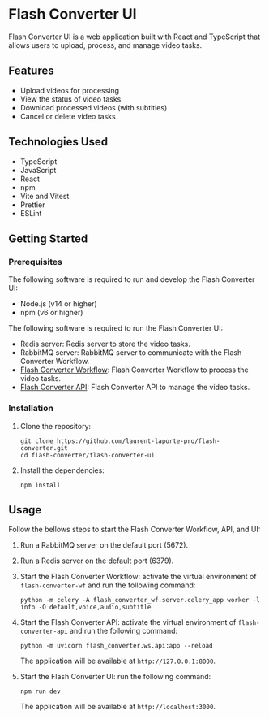 # Flash Converter UI

Flash Converter UI is a web application built with React and TypeScript that allows users to upload, process,
and manage video tasks.

## Features

- Upload videos for processing
- View the status of video tasks
- Download processed videos (with subtitles)
- Cancel or delete video tasks

## Technologies Used

- TypeScript
- JavaScript
- React
- npm
- Vite and Vitest
- Prettier
- ESLint

## Getting Started

### Prerequisites

The following software is required to run and develop the Flash Converter UI:

- Node.js (v14 or higher)
- npm (v6 or higher)

The following software is required to run the Flash Converter UI:

- Redis server: Redis server to store the video tasks.
- RabbitMQ server: RabbitMQ server to communicate with the Flash Converter Workflow.
- [Flash Converter Workflow](../flash-converter-wf/README.md): Flash Converter Workflow to process the video tasks.
- [Flash Converter API](../flash-converter-ws/README.md): Flash Converter API to manage the video tasks.

### Installation

1. Clone the repository:

   ```shell
   git clone https://github.com/laurent-laporte-pro/flash-converter.git
   cd flash-converter/flash-converter-ui
   ```

2. Install the dependencies:

   ```shell
   npm install
   ```

## Usage

Follow the bellows steps to start the Flash Converter Workflow, API, and UI:

1. Run a RabbitMQ server on the default port (5672).

2. Run a Redis server on the default port (6379).

3. Start the Flash Converter Workflow: activate the virtual environment of `flash-converter-wf`
   and run the following command:

   ```shell
   python -m celery -A flash_converter_wf.server.celery_app worker -l info -Q default,voice,audio,subtitle
   ```

4. Start the Flash Converter API: activate the virtual environment of `flash-converter-api`
   and run the following command:

   ```shell
   python -m uvicorn flash_converter.ws.api:app --reload 
   ```

   The application will be available at `http://127.0.0.1:8000`.

5. Start the Flash Converter UI: run the following command:

   ```shell
   npm run dev
   ```

   The application will be available at `http://localhost:3000`.

